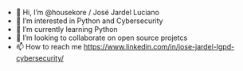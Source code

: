 - 👋 Hi, I’m @housekore / José Jardel Luciano
- 👀 I’m interested in Python and Cybersecurity
- 🌱 I’m currently learning Python
- 💞️ I’m looking to collaborate on open source projetcs
- 📫 How to reach me  https://www.linkedin.com/in/jose-jardel-lgpd-cybersecurity/
<!---
housekore/housekore is a ✨ special ✨ repository because its `README.md` (this file) appears on your GitHub profile.
You can click the Preview link to take a look at your changes.
--->
